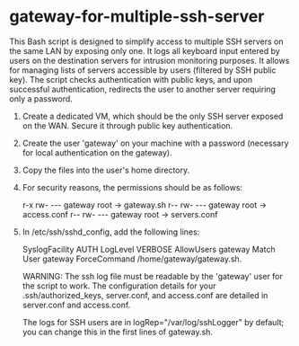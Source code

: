 # gateway-for-multiple-ssh-server
This Bash script is designed to simplify access to multiple SSH servers on the same LAN by exposing only one. It logs all keyboard input entered by users on the destination servers for intrusion monitoring purposes. It allows for managing lists of servers accessible by users (filtered by SSH public key). The script checks authentication with public keys, and upon successful authentication, redirects the user to another server requiring only a password.

1) Create a dedicated VM, which should be the only SSH server exposed on the WAN. Secure it through public key authentication.

2) Create the user 'gateway' on your machine with a password (necessary for local authentication on the gateway).

3) Copy the files into the user's home directory.

4) For security reasons, the permissions should be as follows:

    r-x rw- --- gateway root -> gateway.sh
    r-- rw- --- gateway root -> access.conf
    r-- rw- --- gateway root -> servers.conf

5) In /etc/ssh/sshd_config, add the following lines:

    SyslogFacility AUTH
    LogLevel VERBOSE
    AllowUsers gateway
    Match User gateway
    ForceCommand /home/gateway/gateway.sh.

    WARNING: The ssh log file must be readable by the 'gateway' user for the script to work. The configuration details for your .ssh/authorized_keys, server.conf, and access.conf are detailed in server.conf and access.conf.

    The logs for SSH users are in logRep="/var/log/sshLogger" by default; you can change this in the first lines of gateway.sh.
